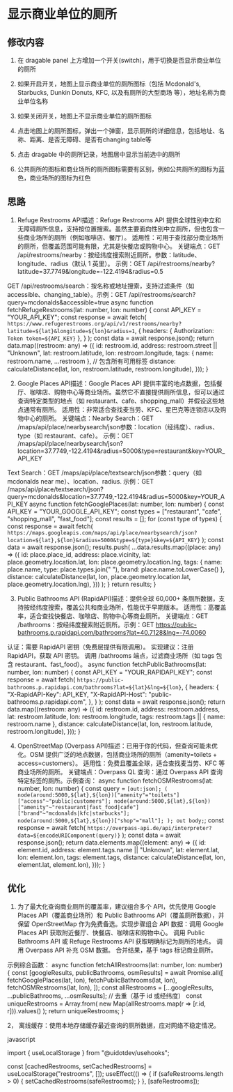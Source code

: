 # 显示商业单位的厕所

## 修改内容
1. 在 dragable panel 上方增加一个开关(switch)，用于切换是否显示商业单位的厕所
2. 如果开启开关，地图上显示商业单位的厕所图标（包括 Mcdonald's, Starbucks,  Dunkin Donuts, KFC, 以及有厕所的大型商场 等），地址名称为商业单位名称

3. 如果关闭开关，地图上不显示商业单位的厕所图标
4. 点击地图上的厕所图标，弹出一个弹窗，显示厕所的详细信息，包括地址、名称、距离、是否无障碍、是否有changing table等
5. 点击 dragable 中的厕所记录，地图居中显示当前选中的厕所
6. 公共厕所的图标和商业场所的厕所图标需要有区别，例如公共厕所的图标为蓝色，商业场所的图标为红色



## 思路
1. Refuge Restrooms API描述：Refuge Restrooms API 提供全球性别中立和无障碍厕所信息，支持按位置搜索。虽然主要面向性别中立厕所，但也包含一些商业场所的厕所（例如咖啡店、餐厅）。
适用性：可用于查找部分商业场所的厕所，但覆盖范围可能有限，尤其是快餐店或购物中心。
关键端点：GET /api/restrooms/nearby：按经纬度搜索附近厕所。参数：latitude、longitude、radius（默认 1 英里）。
示例：GET /api/restrooms/nearby?latitude=37.7749&longitude=-122.4194&radius=0.5

GET /api/restrooms/search：按名称或地址搜索，支持过滤条件（如 accessible、changing_table）。示例：GET /api/restrooms/search?query=mcdonalds&accessible=true
async function fetchRefugeRestrooms(lat: number, lon: number) {
  const API_KEY = "YOUR_API_KEY";
  const response = await fetch(
    `https://www.refugerestrooms.org/api/v1/restrooms/nearby?latitude=${lat}&longitude=${lon}&radius=1`,
    {
      headers: { Authorization: `Token token=${API_KEY}` },
    }
  );
  const data = await response.json();
  return data.map((restroom: any) => ({
    id: restroom.id,
    address: restroom.street || "Unknown",
    lat: restroom.latitude,
    lon: restroom.longitude,
    tags: { name: restroom.name, ...restroom }, // 包含所有可用标签
    distance: calculateDistance(lat, lon, restroom.latitude, restroom.longitude),
  }));
}

2. Google Places API描述：Google Places API 提供丰富的地点数据，包括餐厅、咖啡店、购物中心等商业场所。虽然它不直接提供厕所信息，但可以通过查询特定类型的地点（如 restaurant、cafe、shopping_mall）并假设这些地点通常有厕所。
适用性：非常适合查找麦当劳、KFC、星巴克等连锁店以及购物中心的厕所。
关键端点：Nearby Search：GET /maps/api/place/nearbysearch/json参数：location（经纬度）、radius、type（如 restaurant、cafe）。
示例：GET /maps/api/place/nearbysearch/json?location=37.7749,-122.4194&radius=5000&type=restaurant&key=YOUR_API_KEY

Text Search：GET /maps/api/place/textsearch/json参数：query（如 mcdonalds near me）、location、radius.
示例：GET /maps/api/place/textsearch/json?query=mcdonalds&location=37.7749,-122.4194&radius=5000&key=YOUR_API_KEY
async function fetchGooglePlaces(lat: number, lon: number) {
  const API_KEY = "YOUR_GOOGLE_API_KEY";
  const types = ["restaurant", "cafe", "shopping_mall", "fast_food"];
  const results = [];
  for (const type of types) {
    const response = await fetch(
      `https://maps.googleapis.com/maps/api/place/nearbysearch/json?location=${lat},${lon}&radius=5000&type=${type}&key=${API_KEY}`
    );
    const data = await response.json();
    results.push(
      ...data.results.map((place: any) => ({
        id: place.place_id,
        address: place.vicinity,
        lat: place.geometry.location.lat,
        lon: place.geometry.location.lng,
        tags: { name: place.name, type: place.types.join(" "), brand: place.name.toLowerCase() },
        distance: calculateDistance(lat, lon, place.geometry.location.lat, place.geometry.location.lng),
      }))
    );
  }
  return results;
}

3. Public Bathrooms API (RapidAPI)描述：提供全球 60,000+ 条厕所数据，支持按经纬度搜索，覆盖公共和商业场所，性能优于早期版本。
适用性：高覆盖率，适合查找快餐店、咖啡店、购物中心等商业厕所。
关键端点：GET /bathrooms：按经纬度搜索附近厕所。示例：GET https://public-bathrooms.p.rapidapi.com/bathrooms?lat=40.7128&lng=-74.0060

认证：需要 RapidAPI 密钥（免费层提供有限调用）。
实现建议：注册 RapidAPI，获取 API 密钥。
调用 /bathrooms 端点，过滤商业场所（如 tags 包含 restaurant、fast_food）。
async function fetchPublicBathrooms(lat: number, lon: number) {
  const API_KEY = "YOUR_RAPIDAPI_KEY";
  const response = await fetch(
    `https://public-bathrooms.p.rapidapi.com/bathrooms?lat=${lat}&lng=${lon}`,
    {
      headers: {
        "X-RapidAPI-Key": API_KEY,
        "X-RapidAPI-Host": "public-bathrooms.p.rapidapi.com",
      },
    }
  );
  const data = await response.json();
  return data.map((restroom: any) => ({
    id: restroom.id,
    address: restroom.address,
    lat: restroom.latitude,
    lon: restroom.longitude,
    tags: restroom.tags || { name: restroom.name },
    distance: calculateDistance(lat, lon, restroom.latitude, restroom.longitude),
  }));
}

4. OpenStreetMap (Overpass API)描述：已用于你的代码，但查询可能未优化。OSM 提供广泛的地点数据，包括商业场所的厕所（amenity=toilets + access=customers）。
适用性：免费且覆盖全球，适合查找麦当劳、KFC 等商业场所的厕所。
关键端点：Overpass QL 查询：通过 Overpass API 查询特定标签的厕所。示例查询：
async function fetchOSMRestrooms(lat: number, lon: number) {
  const query = `
    [out:json];
    (
      node(around:5000,${lat},${lon})["amenity"="toilets"]["access"~"public|customers"];
      node(around:5000,${lat},${lon})["amenity"~"restaurant|fast_food|cafe"]["brand"~"mcdonalds|kfc|starbucks"];
      node(around:5000,${lat},${lon})["shop"="mall"];
    );
    out body;
  `;
  const response = await fetch(
    `https://overpass-api.de/api/interpreter?data=${encodeURIComponent(query)}`
  );
  const data = await response.json();
  return data.elements.map((element: any) => ({
    id: element.id,
    address: element.tags.name || "Unknown",
    lat: element.lat,
    lon: element.lon,
    tags: element.tags,
    distance: calculateDistance(lat, lon, element.lat, element.lon),
  }));
}

## 优化

1. 为了最大化查询商业厕所的覆盖率，建议组合多个 API，优先使用 Google Places API（覆盖商业场所）和 Public Bathrooms API（覆盖厕所数据），并保留 OpenStreetMap 作为免费备选。实现步骤组合 API 数据：调用 Google Places API 获取附近餐厅、快餐店、咖啡店和购物中心。
调用 Public Bathrooms API 或 Refuge Restrooms API 获取明确标记为厕所的地点。
调用 Overpass API 补充 OSM 数据。
合并结果，基于 tags 标记商业厕所。

示例综合函数：
async function fetchAllRestrooms(lat: number, lon: number) {
  const [googleResults, publicBathrooms, osmResults] = await Promise.all([
    fetchGooglePlaces(lat, lon),
    fetchPublicBathrooms(lat, lon),
    fetchOSMRestrooms(lat, lon),
  ]);
  const allRestrooms = [...googleResults, ...publicBathrooms, ...osmResults];
  // 去重（基于 id 或经纬度）
  const uniqueRestrooms = Array.from(
    new Map(allRestrooms.map(r => [r.id, r])).values()
  );
  return uniqueRestrooms;
}

2， 离线缓存：使用本地存储缓存最近查询的厕所数据，应对网络不稳定情况。

javascript

import { useLocalStorage } from "@uidotdev/usehooks";

const [cachedRestrooms, setCachedRestrooms] = useLocalStorage("restrooms", []);
useEffect(() => {
  if (safeRestrooms.length > 0) {
    setCachedRestrooms(safeRestrooms);
  }
}, [safeRestrooms]);

